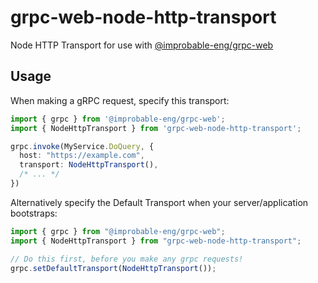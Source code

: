 # grpc-web-node-http-transport
Node HTTP Transport for use with [@improbable-eng/grpc-web](https://github.com/improbable-eng/grpc-web)

## Usage
When making a gRPC request, specify this transport:

```typescript
import { grpc } from '@improbable-eng/grpc-web';
import { NodeHttpTransport } from 'grpc-web-node-http-transport';

grpc.invoke(MyService.DoQuery, {
  host: "https://example.com",
  transport: NodeHttpTransport(),
  /* ... */
})
```

Alternatively specify the Default Transport when your server/application bootstraps:
```typescript
import { grpc } from "@improbable-eng/grpc-web";
import { NodeHttpTransport } from "grpc-web-node-http-transport";

// Do this first, before you make any grpc requests!
grpc.setDefaultTransport(NodeHttpTransport());
```  